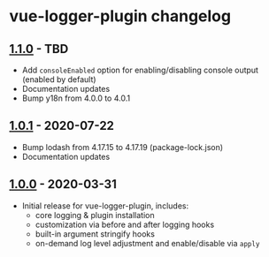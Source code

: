 # vue-logger-plugin changelog

## [1.1.0] - TBD
* Add `consoleEnabled` option for enabling/disabling console output (enabled by default)
* Documentation updates
* Bump y18n from 4.0.0 to 4.0.1

## [1.0.1] - 2020-07-22

* Bump lodash from 4.17.15 to 4.17.19 (package-lock.json)
* Documentation updates

## [1.0.0] - 2020-03-31

* Initial release for vue-logger-plugin, includes:
    * core logging & plugin installation
    * customization via before and after logging hooks
    * built-in argument stringify hooks
    * on-demand log level adjustment and enable/disable via `apply`

[1.1.0]: https://github.com/dev-tavern/vue-logger-plugin/compare/v1.1.0...v1.0.1
[1.0.1]: https://github.com/dev-tavern/vue-logger-plugin/compare/v1.0.0...v1.0.1
[1.0.0]: https://github.com/dev-tavern/vue-logger-plugin/releases/tag/v1.0.0